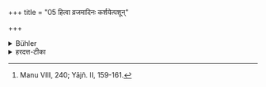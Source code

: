 +++
title = "05 हित्वा व्रजमादिनः कर्शयेत्पशून्"

+++

<details><summary>Bühler</summary>

5. If cattle, leaving their stable, eat (the crops of other persons, then the owner of the crops, or the king's servants), may make them lean (by impounding them); (but) he shall not exceed (in such punishment). [^3] 


[^3]:  Manu VIII, 240; Yājñ. II, 159-161.
</details>

<details><summary>हरदत्त-टीका</summary>

## सूत्रम्
हित्वा व्रजमादिनः कर्शयेत्पशून् ॥ ५ ॥  
### टिप्पनी
ये पशवो व्रजे गोष्ठे निरुद्धास्तं व्रजं हित्वा आदिनस्सस्यादेर्भक्षयितारो भवन्ति; तान् कर्शयेत् बन्धनादिना कृशान् कुर्यात् । कः? यत् भक्षितं तद्वान्, राजपुरुषो वा ॥५॥


## सूत्रम्
नाऽतिपातयेत् ॥ ६ ॥
### टिप्पनी
नाऽतिनिरोधं कुर्यात् न ताडयेद्वेति ॥ ६ ॥
</details>
